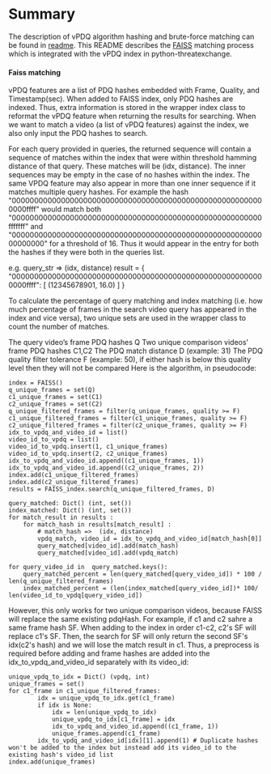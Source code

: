 # Summary
The description of vPDQ algorithm hashing and brute-force matching can be found in [readme](../../../../vpdq/README.md). This README describes the [FAISS](https://github.com/facebookresearch/faiss) matching process which is integrated with the vPDQ index in python-threatexchange.

#### Faiss matching
vPDQ features are a list of PDQ hashes embedded with Frame, Quality, and Timestamp(sec). When added to FAISS index, only PDQ hashes are indexed. Thus, extra information is stored in the wrapper index class to reformat the vPDQ feature when returning the results for searching. When we want to match a video (a list of vPDQ features) against the index, we also only input the PDQ hashes to search.

For each query provided in queries, the returned sequence will contain a sequence of matches within the index
that were within threshold hamming distance of that query. These matches will be (idx, distance).
The inner sequences may be empty in the case of no hashes within the index.
The same VPDQ feature may also appear in more than one inner sequence if it matches multiple query hashes.
For example the hash "000000000000000000000000000000000000000000000000000000000000ffff" would match both
"00000000000000000000000000000000000000000000000000000000fffffff" and
"0000000000000000000000000000000000000000000000000000000000000000" for a threshold of 16. Thus it would appear in
the entry for both the hashes if they were both in the queries list.

e.g.
query_str =>  (idx, distance)
result = {
    "000000000000000000000000000000000000000000000000000000000000ffff": [
        (12345678901, 16.0)
    ]
}

To calculate the percentage of query matching and index matching (i.e. how much percentage of frames in the search video query has appeared in the index and vice versa), two unique sets are used in the wrapper class to count the number of matches.

The query video’s frame PDQ hashes Q
Two unique comparison videos' frame PDQ hashes C1,C2
The PDQ match distance D (example: 31)
The PDQ quality filter tolerance F (example: 50), if either hash is below this quality level then they will not be compared
Here is the algorithm, in pseudocode:

```
index = FAISS()
q_unique_frames = set(Q)
c1_unique_frames = set(C1)
c2_unique_frames = set(C2)
q_unique_filtered_frames = filter(q_unique_frames, quality >= F)
c1_unique_filtered_frames = filter(c1_unique_frames, quality >= F)
c2_unique_filtered_frames = filter(c2_unique_frames, quality >= F)
idx_to_vpdq_and_video_id = list()
video_id_to_vpdq = list()
video_id_to_vpdq.insert(1, c1_unique_frames)
video_id_to_vpdq.insert(2, c2_unique_frames)
idx_to_vpdq_and_video_id.append((c1_unique_frames, 1))
idx_to_vpdq_and_video_id.append((c2_unique_frames, 2))
index.add(c1_unique_filtered_frames)
index.add(c2_unique_filtered_frames)
results = FAISS_index.search(q_unique_filtered_frames, D)

query_matched: Dict() (int, set())
index_matched: Dict() (int, set())
for match_result in results :
    for match_hash in results[match_result] :
        # match_hash =>  (idx, distance)
        vpdq_match, video_id = idx_to_vpdq_and_video_id[match_hash[0]]
        query_matched[video_id].add(match_hash)
        query_matched[video_id].add(vpdq_match)

for query_video_id in  query_matched.keys():
    query_matched_percent = len(query_matched[query_video_id]) * 100 / len(q_unique_filtered_frames)
    index_matched_percent = (len(index_matched[query_video_id])* 100/ len(video_id_to_vpdq[query_video_id])
```

However, this only works for two unique comparison videos, because FAISS will replace the same existing pdqHash. For example, if c1 and c2 sahre a same frame hash SF. When adding to the index in order c1-c2, c2's SF will replace c1's SF. Then, the search for SF will only return the second SF's idx(c2's hash) and we will lose the match result in c1. Thus, a preprocess is required before adding and frame hashes are added into the idx_to_vpdq_and_video_id separately with its video_id:
```
unique_vpdq_to_idx = Dict() (vpdq, int)
unique_frames = set()
for c1_frame in c1_unique_filtered_frames:
        idx = unique_vpdq_to_idx.get(c1_frame)
        if idx is None:
            idx = len(unique_vpdq_to_idx)
            unique_vpdq_to_idx[c1_frame] = idx
            idx_to_vpdq_and_video_id.append((c1_frame, 1))
            unique_frames.append(c1_frame)
        idx_to_vpdq_and_video_id[idx][1].append(1) # Duplicate hashes won't be added to the index but instead add its video_id to the existing hash's video_id list
index.add(unique_frames)
```


